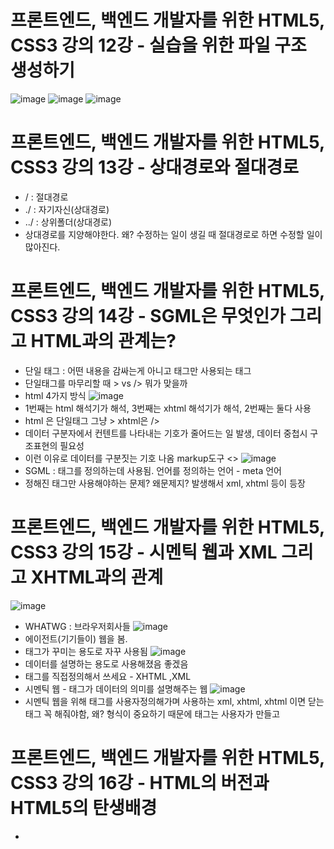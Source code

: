 # 프론트엔드, 백엔드 개발자를 위한 HTML5, CSS3 강의 12강 - 실습을 위한 파일 구조 생성하기
![image](https://user-images.githubusercontent.com/40667871/234008049-b7ca751d-9c51-4ee6-8706-5f02c22fab7c.png)
![image](https://user-images.githubusercontent.com/40667871/234008105-42a19081-1518-4185-9844-3a51b98689c5.png)
![image](https://user-images.githubusercontent.com/40667871/234008357-ba72aa60-bc57-4b95-ac4f-9fdf9b7988e6.png)

# 프론트엔드, 백엔드 개발자를 위한 HTML5, CSS3 강의 13강 - 상대경로와 절대경로
* / : 절대경로
* ./ : 자기자신(상대경로)
* ../ : 상위폴더(상대경로)
* 상대경로를 지양해야한다. 왜? 수정하는 일이 생길 때 절대경로로 하면 수정할 일이 많아진다.

# 프론트엔드, 백엔드 개발자를 위한 HTML5, CSS3 강의 14강 - SGML은 무엇인가 그리고 HTML과의 관계는?
* 단일 태그 : 어떤 내용을 감싸는게 아니고 태그만 사용되는 태그
* 단일태그를 마무리할 때 > vs /> 뭐가 맞을까
* html 4가지 방식
![image](https://user-images.githubusercontent.com/40667871/234016671-bcaff75e-a5e5-4e53-abee-7a676a809fc3.png)
* 1번째는 html 해석기가 해석, 3번째는 xhtml 해석기가 해석, 2번째는 둘다 사용
* html 은 단일태그 그냥 >  xhtml은 />
* 데이터 구분자에서 컨텐트를 나타내는 기호가 줄어드는 일 발생, 데이터 중첩시 구조표현의 필요성
* 이런 이유로 데이터를 구분짓는 기호 나옴 markup도구 <>
![image](https://user-images.githubusercontent.com/40667871/234018113-a70b13c3-18c6-4e8c-b08c-b3f72ccbc977.png)
* SGML : 태그를 정의하는데 사용됨. 언어를 정의하는 언어 - meta 언어
* 정해진 태그만 사용해야하는 문제? 왜문제지? 발생해서 xml, xhtml 등이 등장

# 프론트엔드, 백엔드 개발자를 위한 HTML5, CSS3 강의 15강 - 시멘틱 웹과 XML 그리고 XHTML과의 관계
![image](https://user-images.githubusercontent.com/40667871/234020290-27b9d23a-8e78-4b5b-90f9-2de133799379.png)
* WHATWG : 브라우저회사들
![image](https://user-images.githubusercontent.com/40667871/234020571-30617c09-08bc-4376-bbe9-b8295542b8cf.png)
* 에이전트(기기들이) 웹을 봄. 
* 태그가 꾸미는 용도로 자꾸 사용됨
![image](https://user-images.githubusercontent.com/40667871/234020987-d5174753-87d5-4f8b-be6c-72cb9aaee3ea.png)
* 데이터를 설명하는 용도로 사용해졌음 좋겠음 
* 태그를 직접정의해서 쓰세요 - XHTML ,XML
* 시멘틱 웹 - 태그가 데이터의 의미를 설명해주는 웹
![image](https://user-images.githubusercontent.com/40667871/234021698-6c085d1f-dfe6-4c0a-84d8-5400a5135922.png)
* 시멘틱 웹을 위해 태그를 사용자정의해가며 사용하는 xml, xhtml, xhtml 이면 닫는 태그 꼭 해줘야함, 왜? 형식이 중요하기 때문에 태그는 사용자가 만들고

# 프론트엔드, 백엔드 개발자를 위한 HTML5, CSS3 강의 16강 - HTML의 버전과 HTML5의 탄생배경
* 
